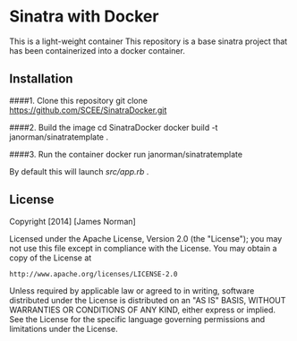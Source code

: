 Sinatra with Docker
============================
This is a light-weight container This repository is a base sinatra project that has been containerized into a docker container.

## Installation

####1. Clone this repository
    git clone https://github.com/SCEE/SinatraDocker.git

####2. Build the image
    cd SinatraDocker
    docker build -t janorman/sinatratemplate .

####3. Run the container
    docker run janorman/sinatratemplate

By default this will launch _src/app.rb_ .

## License
Copyright [2014] [James Norman]

Licensed under the Apache License, Version 2.0 (the "License");
you may not use this file except in compliance with the License.
You may obtain a copy of the License at

    http://www.apache.org/licenses/LICENSE-2.0

Unless required by applicable law or agreed to in writing, software
distributed under the License is distributed on an "AS IS" BASIS,
WITHOUT WARRANTIES OR CONDITIONS OF ANY KIND, either express or implied.
See the License for the specific language governing permissions and
limitations under the License.